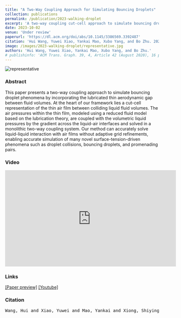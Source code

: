 ```yaml
---
title: "A Two-Way Coupling Approach for Simulating Bouncing Droplets"
collection: publications
permalink: /publication/2023-walking-droplet
excerpt: 'A two-way coupling cut-cell approach to simulate bouncing droplet phenomena by incorporating the lubricated thin aerodynamic gap between fluid volumes'
date: 2023-10-02
venue: 'Under review'
paperurl: 'https://dl.acm.org/doi/abs/10.1145/3386569.3392487'
citation: 'Hui Wang, Yuwei Xiao, Yankai Mao, Xubo Yang, and Bo Zhu. 2023. A Two-Way Coupling Approach for Simulating Bouncing Droplets. Under review'
image: /images/2023-walking-droplet/representative.jpg
authors: 'Hui Wang, Yuwei Xiao, Yankai Mao, Xubo Yang, and Bo Zhu.'
# publishinfo: 'ACM Trans. Graph. 39, 4, Article 42 (August 2020), 16 pages.'
---
```


![representative](/images/2023-walking-droplet/representative.jpg)

### Abstract

This paper presents a two-way coupling approach to simulate bouncing droplet phenomena by incorporating the lubricated thin aerodynamic gap between fluid volumes. At the heart of our framework lies a cut-cell representation of the thin air film between colliding liquid fluid volumes. The air pressures within the thin film, modeled using a reduced fluid model based on the lubrication theory, are coupled with the volumetric liquid pressures by the gradient across the liquid-air interfaces and solved in a monolithic two-way coupling system. Our method can accurately solve liquid-liquid interaction with air films without adaptive grid refinements, enabling accurate simulation of many novel surface-tension-driven phenomena such as droplet collisions, bouncing droplets, and promenading pairs.


### Video

<iframe width="560" height="315" src="https://www.youtube.com/embed/WxcVmrmByVU?si=fm79BnCM6AcivJTh" title="YouTube video player" frameborder="0" allow="accelerometer; autoplay; clipboard-write; encrypted-media; gyroscope; picture-in-picture; web-share" allowfullscreen></iframe>

### Links

[[Paper preview]](http://ssrn.com/abstract=4579924)
[[Youtube]](https://www.youtube.com/watch?v=WxcVmrmByVU)

### Citation


<pre>
Wang, Hui and Xiao, Yuwei and Mao, Yankai and Xiong, Shiying and Yang, Xubo and Zhu, Bo, A Two-Way Coupling Approach for Simulating Bouncing Droplets. Available at SSRN: https://ssrn.com/abstract=4579924 or http://dx.doi.org/10.2139/ssrn.4579924
</pre>